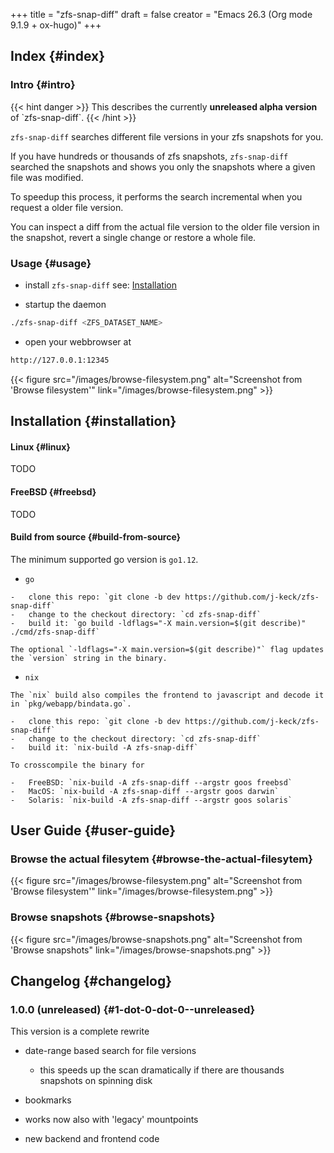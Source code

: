 +++
title = "zfs-snap-diff"
draft = false
creator = "Emacs 26.3 (Org mode 9.1.9 + ox-hugo)"
+++

## Index {#index}


### Intro {#intro}

{{< hint danger >}}
This describes the currently ****unreleased alpha version**** of \`zfs-snap-diff\`.
{{< /hint >}}

`zfs-snap-diff` searches different file versions in your zfs snapshots for you.

If you have hundreds or thousands of zfs snapshots, `zfs-snap-diff` searched
the snapshots and shows you only the snapshots where a given file was modified.

To speedup this process, it performs the search incremental when you request a older file version.

You can inspect a diff from the actual file version to the older file version in the
snapshot, revert a single change or restore a whole file.


### Usage {#usage}

-   install `zfs-snap-diff` see: [Installation](/docs/install)

-   startup the daemon

<!--listend-->

```sh
./zfs-snap-diff <ZFS_DATASET_NAME>
```

-   open your webbrowser at

<!--listend-->

```sh
http://127.0.0.1:12345
```

{{< figure src="/images/browse-filesystem.png" alt="Screenshot from 'Browse filesystem'" link="/images/browse-filesystem.png" >}}


## Installation {#installation}


#### Linux {#linux}

TODO


#### FreeBSD {#freebsd}

TODO


#### Build from source {#build-from-source}

The minimum supported go version is `go1.12`.

-    `go`

    -   clone this repo: `git clone -b dev https://github.com/j-keck/zfs-snap-diff`
    -   change to the checkout directory: `cd zfs-snap-diff`
    -   build it: `go build -ldflags="-X main.version=$(git describe)" ./cmd/zfs-snap-diff`

    The optional `-ldflags="-X main.version=$(git describe)"` flag updates the `version` string in the binary.

-    `nix`

    The `nix` build also compiles the frontend to javascript and decode it in `pkg/webapp/bindata.go`.

    -   clone this repo: `git clone -b dev https://github.com/j-keck/zfs-snap-diff`
    -   change to the checkout directory: `cd zfs-snap-diff`
    -   build it: `nix-build -A zfs-snap-diff`

    To crosscompile the binary for

    -   FreeBSD: `nix-build -A zfs-snap-diff --argstr goos freebsd`
    -   MacOS: `nix-build -A zfs-snap-diff --argstr goos darwin`
    -   Solaris: `nix-build -A zfs-snap-diff --argstr goos solaris`


## User Guide {#user-guide}


### Browse the actual filesytem {#browse-the-actual-filesytem}

{{< figure src="/images/browse-filesystem.png" alt="Screenshot from 'Browse filesystem'" link="/images/browse-filesystem.png" >}}


### Browse snapshots {#browse-snapshots}

{{< figure src="/images/browse-snapshots.png" alt="Screenshot from 'Browse snapshots" link="/images/browse-snapshots.png" >}}


## Changelog {#changelog}


### 1.0.0 (unreleased) {#1-dot-0-dot-0--unreleased}

This version is a complete rewrite

-   date-range based search for file versions
    -   this speeds up the scan dramatically if
        there are thousands snapshots on spinning disk

-   bookmarks

-   works now also with 'legacy' mountpoints

-   new backend and frontend code

